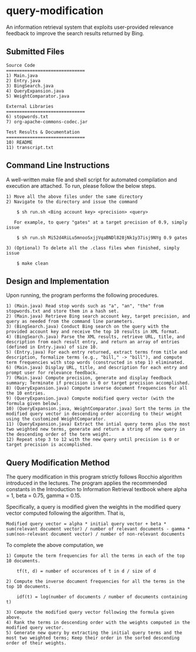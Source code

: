 # query-modification
An information retrieval system that exploits user-provided relevance feedback to improve the search results returned by Bing.

## Submitted Files

    Source Code
    ==============================
    1) Main.java
    2) Entry.java
    3) BingSearch.java
    4) QueryExpansion.java
    5) WeightComparator.java
    
    External Libraries
    ==============================
    6) stopwords.txt
    7) org-apache-commons-codec.jar
    
    Test Results & Documentation
    ==============================
    10) README
    11) transcript.txt


## Command Line Instructions

A well-written make file and shell script for automated compilation and execution are attached. To run, please follow the below steps.

    1) Move all the above files under the same directory
    2) Navigate to the directory and issue the command

        $ sh run.sh <Bing account key> <precision> <query>

       For example, to query "gates" at a target precision of 0.9, simply issue

        $ sh run.sh Mi52d4RiLu5mnooSxjjVqaBNDl828jNk1y37isj9NYg 0.9 gates

    3) (Optional) To delete all the .class files when finished, simply issue

        $ make clean

## Design and Implementation

Upon running, the program performs the following procedures.

    1) (Main.java) Read stop words such as "a", "an", "the" from stopwords.txt and store them in a hash set.
    2) (Main.java) Retrieve Bing search account key, target precision, and query as needed from the command line parameters.
    3) (BingSearch.java) Conduct Bing search on the query with the provided account key and receive the top 10 results in XML format.
    4) (BingSearch.java) Parse the XML results, retrieve URL, title, and description from each result entry, and return an array of entries (defined in Entry.java) of size 10.
    5) (Entry.java) For each entry returned, extract terms from title and description, formalize terms (e.g., "bill," -> "bill"), and compute term frequencies with stop words (constructed in step 1) eliminated.
    6) (Main.java) Display URL, title, and description for each entry and prompt user for relevance feedback.
    7) (Main.java) Compute precision, generate and display feedback summary; Terminate if precision is 0 or target precision accomplished.
    8) (QueryExpansion.java) Compute inverse document frequencies for all the 10 entries.
    9) (QueryExpansion.java) Compute modified query vector (with the formula given below).
    10) (QueryExpansion.java, WeightComparator.java) Sort the terms in the modified query vector in descending order according to their weight using the customized WeightComparator.
    11) (QueryExpansion.java) Extract the intial query terms plus the most two weighted new terms, generate and return a string of new query in the descending order of the term weight.
    12) Repeat step 3 to 12 with the new query until precision is 0 or target precision is accomplished.


## Query Modification Method

The query modification in this program strictly follows Rocchio algorithm introduced in the lectures. The program applies the recommended constants in the Introduction to Information Retrieval textbook where alpha = 1, beta = 0.75, gamma = 0.15.

Specifically, a query is modified given the weights in the modified query vector computed following the algorithm. That is,

    Modified query vector = alpha * initial query vector + beta * sum(relevant document vector) / number of relevant documents - gamma * sum(non-relevant document vector) / number of non-relevant documents

To complete the above computation, we

    1) Compute the term frequencies for all the terms in each of the top 10 documents.

        tf(t, d) = number of occurences of t in d / size of d

    2) Compute the inverse document frequencies for all the terms in the top 10 documents.

        idf(t) = log(number of documents / number of documents containing t)

    3) Compute the modified query vector following the formula given above.
    4) Rank the terms in descending order with the weights computed in the modified query vector.
    5) Generate new query by extracting the initial query terms and the most two weighted terms; Keep their order in the sorted descending order of their weights.
